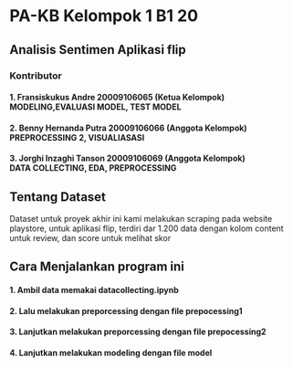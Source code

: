 # PA-KB Kelompok 1 B1 20
## Analisis Sentimen Aplikasi flip
### Kontributor
#### 1. Fransiskukus Andre 20009106065 (Ketua Kelompok)<br>MODELING,EVALUASI MODEL, TEST MODEL
#### 2. Benny Hernanda Putra 20009106066 (Anggota Kelompok)<br>PREPROCESSING 2, VISUALIASASI
#### 3. Jorghi Inzaghi Tanson 20009106069 (Anggota Kelompok)<br>DATA COLLECTING, EDA, PREPROCESSING
## Tentang Dataset
<p> Dataset untuk proyek akhir ini kami melakukan scraping pada website playstore, untuk aplikasi flip, terdiri dar 1.200 data dengan kolom content untuk review, dan score untuk melihat skor</p>

## Cara Menjalankan program ini
#### 1. Ambil data memakai datacollecting.ipynb
#### 2. Lalu melakukan preporcessing dengan file prepocessing1
#### 3. Lanjutkan melakukan preporcessing dengan file prepocessing2
#### 4. Lanjutkan melakukan modeling dengan file model
